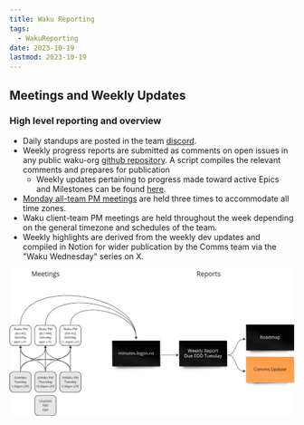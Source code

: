 ```yaml
---
title: Waku Reporting
tags:
  - WakuReporting
date: 2023-10-19
lastmod: 2023-10-19
---
```

## Meetings and Weekly Updates

### High level reporting and overview

- Daily standups are posted in the team [discord](https://discord.waku.org).
- Weekly progress reports are submitted as comments on open issues in any public waku-org [github repository](https://github.com/orgs/waku-org/repositories). A script compiles the relevant comments and prepares for publication 
	- Weekly updates pertaining to progress made toward active Epics and Milestones can be found [here](https://roadmap.logos.co/tags/waku-updates).
- [Monday all-team PM meetings](https://minutes.logos.co/tags/waku-all-team-pm/) are held three times to accommodate all time zones.
- Waku client-team PM meetings are held throughout the week depending on the general timezone and schedules of the team.
- Weekly highlights are derived from the weekly dev updates and compiled in Notion for wider publication by the Comms team via the "Waku Wednesday" series on X. 

![](content/images/reporting-meeting-flow.png)
